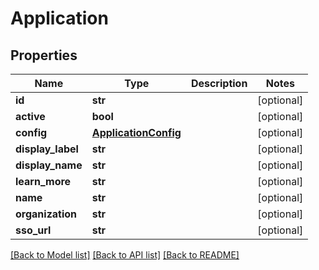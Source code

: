 # Application

## Properties
Name | Type | Description | Notes
------------ | ------------- | ------------- | -------------
**id** | **str** |  | [optional] 
**active** | **bool** |  | [optional] 
**config** | [**ApplicationConfig**](ApplicationConfig.md) |  | [optional] 
**display_label** | **str** |  | [optional] 
**display_name** | **str** |  | [optional] 
**learn_more** | **str** |  | [optional] 
**name** | **str** |  | [optional] 
**organization** | **str** |  | [optional] 
**sso_url** | **str** |  | [optional] 

[[Back to Model list]](../README.md#documentation-for-models) [[Back to API list]](../README.md#documentation-for-api-endpoints) [[Back to README]](../README.md)


